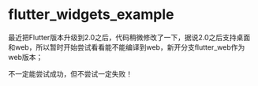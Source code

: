 # flutter_widgets_example
最近把Flutter版本升级到2.0之后，代码稍微修改了一下，据说2.0之后支持桌面和web，所以暂时开始尝试看看能不能编译到web，新开分支flutter_web作为web版本；

不一定能尝试成功，但不尝试一定失败！
